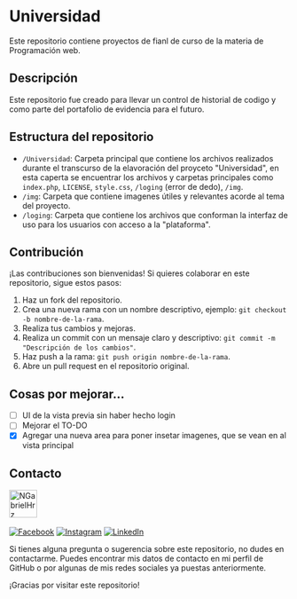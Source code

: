 # Universidad

Este repositorio contiene proyectos de fianl de curso de la materia de Programación web.

## Descripción

Este repositorio fue creado para llevar un control de historial de codigo y como parte del portafolio de evidencia para el futuro.

## Estructura del repositorio

- `/Universidad`: Carpeta principal que contiene los archivos realizados durante el transcurso de la elavoración del proyceto "Universidad", en esta caperta se encuentrar los archivos y carpetas principales como `index.php`, `LICENSE`, `style.css`, `/loging` (error de dedo), `/img`.
- `/img`: Carpeta que contiene imagenes útiles y relevantes acorde al tema del proyecto.
- `/loging`: Carpeta que contiene los archivos que conforman la interfaz de uso para los usuarios con acceso a la "plataforma".

## Contribución

¡Las contribuciones son bienvenidas! Si quieres colaborar en este repositorio, sigue estos pasos:

1. Haz un fork del repositorio.
2. Crea una nueva rama con un nombre descriptivo, ejemplo: `git checkout -b nombre-de-la-rama`.
3. Realiza tus cambios y mejoras.
4. Realiza un commit con un mensaje claro y descriptivo: `git commit -m "Descripción de los cambios"`.
5. Haz push a la rama: `git push origin nombre-de-la-rama`.
6. Abre un pull request en el repositorio original.

## Cosas por mejorar...
- [ ] UI de la vista previa sin haber hecho login
- [ ] Mejorar el TO-DO
- [x] Agregar una nueva area para poner insetar imagenes, que se vean en al vista principal

## Contacto
<p><a href="https://github.com/NGabrielHrz"><img src="https://avatars.githubusercontent.com/NGabrielHrz" width="50px" alt="NGabrielHrz" /></a>&nbsp;&nbsp;</p>

[![Facebook](https://img.shields.io/badge/Facebook-%231877F2.svg?logo=Facebook&logoColor=white)](https://www.facebook.com/profile.php?id=100005236578889) [![Instagram](https://img.shields.io/badge/Instagram-%23E4405F.svg?logo=Instagram&logoColor=white)](https://www.instagram.com/n.gabriel_02/) [![LinkedIn](https://img.shields.io/badge/LinkedIn-%230077B5.svg?logo=linkedin&logoColor=white)](https://www.linkedin.com/in/gabrielhern%C3%A1ndez-developer/)

Si tienes alguna pregunta o sugerencia sobre este repositorio, no dudes en contactarme. Puedes encontrar mis datos de contacto en mi perfil de GitHub o por algunas de mis redes sociales ya puestas anteriormente.


¡Gracias por visitar este repositorio!
